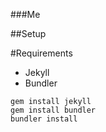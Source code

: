 ###Me

##Setup

#Requirements

- Jekyll
- Bundler

```
gem install jekyll
gem install bundler
bundler install
```
